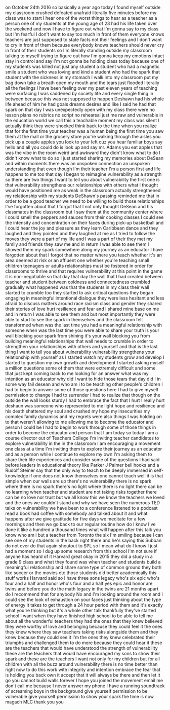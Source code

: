 
on October 24th 2016 so basically a year
ago today I found myself outside my
classroom crushed defeated unafraid
literally five minutes before my class
was to start I hear one of the worst
things to hear as a teacher as a person
one of my students at the young age of
23 had his life taken over the weekend
and now I have to figure out what I&#39;m
gonna say to my class but I&#39;m fearful I
don&#39;t want to say too much in front of
them everyone knows teachers are just
supposed to state facts not their
feelings and I don&#39;t want to cry in
front of them because everybody knows
teachers should never cry in front of
their students so I&#39;m literally standing
outside my classroom talking to myself
trying to figure out how I&#39;m gonna keep
my emotions intact stay in control and
say I&#39;m not gonna be holding class today
because one of my students was killed
not just any student a student who had a
magnetic smile a student who was loving
and kind a student who had the spark
that student with the sickness in my
stomach I walk into my classroom put my
bag down take a breath
open my mouth and the tears just flooded
literally all the feelings I have been
feeling over my past eleven years of
teaching were surfacing I was saddened
by society life and every single thing
in between because this was not supposed
to happen
Deshawn had his whole life ahead of him
he had goals dreams desires and like I
said he had that spark on that day I was
unexpectedly open with my class there
were no lesson plans
no rubrics no script no rehearsal just
me raw and vulnerable in the education
world we call this a teachable moment my
class was silent I actually think they
were shocked think back to the time when
you realize that for the first time your
teacher was a human being the first time
you saw them at the mall or the grocery
store you&#39;re walking through the aisles
you pick up a couple apples you look to
your left cuz you hear familiar boys say
hello and all you could do is look up
and say mr. Adams you eat apples that
was the vibe in the room weird and
awkward they didn&#39;t know what to do I
didn&#39;t know what to do so I just started
sharing my memories about DeSean and
within moments there was an unspoken
connection an unspoken understanding
that even though I&#39;m their teacher I&#39;m a
person first and life happens to me too
that day I began to reimagine
vulnerability as a strength so there are
two things I want to tell you about
vulnerability the first one is that
vulnerability strengthens our
relationships with others what I thought
would have positioned me as weak in the
classroom actually strengthened my
relationship with my students DeShawn&#39;s
passing reminded me that in order to be
a good teacher we need to be willing to
build those relationships I&#39;ve forgotten
about that
I forgot that I not only thought DeSean
and his classmates in the classroom but
I saw them at the community center where
I could smell the peppers and sauces
from their cooking classes I could see
the intensity and concentration on their
faces during pick-up basketball and I
could hear the joy and pleasure
as they learn Caribbean dance and they
laughed and they pointed and they
laughed at me as I tried to follow the
moves they were a part of my life
and I was a part of their they met my
family and friends
they saw me and in return I was able to
see them I showed them my spark
somewhere along my journey as an
educator I have forgotten about that
I forgot that no matter where you teach
whether it&#39;s an area deemed at risk or
an affluent one whether you&#39;re teaching
small children teenagers or adults
relationships must be fostered in order
for classrooms to thrive and that
requires vulnerability at this point in
the game it is non-negotiable so that
day that day the wall that I had created
between teacher and student between
coldness and connectedness crumbled
gradually what happened was that the
students in my class their wall started
to crumble too they started to ask
critical questions they began engaging
in meaningful intentional dialogue they
were less hesitant and less afraid to
discuss matters around race racism class
and gender they shared their stories of
love hurt resilience and fear and I
shared mine base on me and in return I
was able to see them and but most
importantly they were able to start to
see the spark in themselves and the
classroom felt transformed when was the
last time you had a meaningful
relationship with someone when was the
last time you were able to share your
truth is your wall blocking your spark
from shining it&#39;s your wall blocking you
from building meaningful relationships
that wall needs to crumble in order to
strengthen your relationships with
others and yourself and that is the last
thing I want to tell you about
vulnerability vulnerability strengthens
your relationship with yourself as I
started
watch my students grow and develop I
started to question my own growth and
development I started asking myself a
million questions some of them that were
extremely difficult and some that just
kept coming back to me looking for an
answer what was my intention
as an educator why did I want to hide
those tears that day did I in some way
fail desean and who am i to be teaching
other people&#39;s children I had to begin
to answer some of those questions here I
had to give myself permission to change
I had to surrender I had to realize that
though on the outside the wall looks
sturdy I had to embrace the fact that I
hurt I really hurt deshaun was someone
who represented to me light hope and
resilience and his death shattered my
soul and crushed my hope my insecurities
my complex family dynamics and my
regrets were also things I was holding
on to that weren&#39;t allowing to me
allowing me to become the educator and
person I could be I had to begin to work
through some of those things in order to
become the educator and person that I am
today
so today I am a course director out of
Teachers College I&#39;m inviting teacher
candidates to explore vulnerability in
the in the classroom I am encouraging a
movement one class at a time I&#39;m
inviting them to explore their journey
as an educator and as a person while I
continue to explore my own I&#39;m asking
them to share their life experiences and
consider some of the questions I had
said before leaders in educational
theory like Parker J Palmer bell hooks
and a Rudolf Steiner say that the only
way to teach
to be deeply immersed in self-knowledge
if one does not know themselves one
cannot teach well it is that simple when
our walls are up
there&#39;s no vulnerability there is no
spark where there is no spark there&#39;s no
light where there is no light there can
be no learning when teacher and student
are not taking risks together there can
be no love nor trust but we all know
this we know the teachers we loved and
the ones we couldn&#39;t stand and why we
have seen the numerous TED talks on
vulnerability we have been to a
conference listened to a podcast read a
book had coffee with somebody and talked
about it and what happens after we give
gratitude for five days we meditate for
a few mornings and then we go back to
our regular routine how do I know I&#39;ve
done it like a hundred a thousand times
what will happen after this talk you
know who am i but a teacher from Toronto
the six I&#39;m smiling because I can see
one of my students in the back right
there and he&#39;s saying this Subban do not
ever do that again
shoutout to SPL so I mean what do I know
I just had a moment so I dug up some
research from this school I&#39;m not sure
if anyone has heard of it Harvard great
okay in 2015 they did a study in a grade
9 class and what they found was when
teacher and students build a meaningful
relationship and share some type of
common ground they both like soccer or
the movies etc those students did better
academically this stuff works Harvard
said so I have three sons legacy who&#39;s
six epic who&#39;s four and a half and honor
who&#39;s four and a half yes epic and honor
are twins and before you do the math
legacy in the twins are 21 months apart
do I recommend that for anybody
No
and I&#39;m looking around the room and I
could see the look of exhaustion on your
faces just thinking about the type of
energy it takes to get through a 24 hour
period with them and it&#39;s exactly what
you&#39;re thinking but it&#39;s a whole other
talk thankfully they&#39;ve started school I
want when they have finished high school
to be able to tell me about all the
wonderful teachers they had the ones
that they knew believed they were worthy
of love and belonging because they could
feel it the ones they knew where they
saw teachers taking risks alongside them
and they knew because they could see it
I&#39;m the ones they knew celebrated their
triumphs and challenged them to do more
because they could hear it these are the
teachers that would have understood the
strength of vulnerability these are the
teachers that would have encouraged my
sons
to show their spark and these are the
teachers I want not only for my children
but for all children with all the buzz
around vulnerability there is no time
better than right now to do this work
with integrity and intention embrace the
fear that is holding you back
own it accept that it will always be
there and then let it go you cannot
build walls forever I hope you joined
the movement email me don&#39;t call me
because I never answer my phone I have a
running soundtrack of screaming boys in
the background give yourself permission
to be vulnerable give yourself
permission to show your spark the time
is now
magach MLC thank you
you
